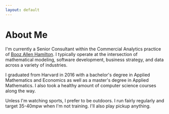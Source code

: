 ```yaml
---
layout: default
---
```

# About Me

I'm currently a Senior Consultant within the Commercial Analytics practice
of [Booz Allen Hamilton](https://www.boozallen.com/).
I typically operate at the intersection of mathematical modeling, software
development, business strategy, and data across a variety of industries.

I graduated from Harvard in 2016 with a bachelor's degree in Applied
Mathematics and Economics as well as a master's degree in Applied Mathematics.
I also took a healthy amount of computer science courses along the way.

Unless I'm watching sports, I prefer to be outdoors. I run fairly regularly
and target 35-40mpw when I'm not training. I'll also play pickup anything.
